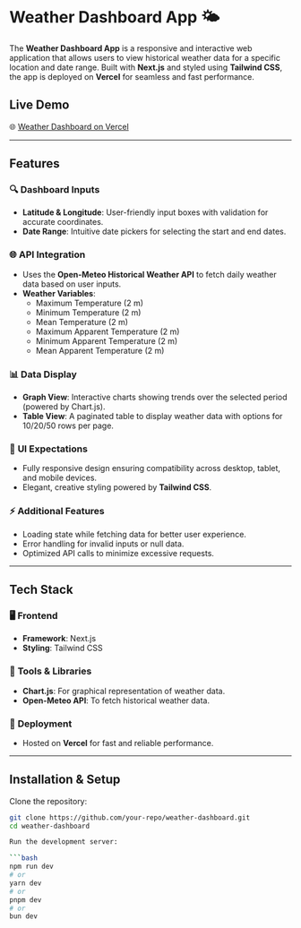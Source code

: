 # Weather Dashboard App 🌤️

The **Weather Dashboard App** is a responsive and interactive web application that allows users to view historical weather data for a specific location and date range. Built with **Next.js** and styled using **Tailwind CSS**, the app is deployed on **Vercel** for seamless and fast performance.

## Live Demo  
🌐 [Weather Dashboard on Vercel](https://weather-dashboard-app-self.vercel.app/)  

---

## Features

### 🔍 **Dashboard Inputs**  
- **Latitude & Longitude**: User-friendly input boxes with validation for accurate coordinates.  
- **Date Range**: Intuitive date pickers for selecting the start and end dates.  

### 🌐 **API Integration**  
- Uses the **Open-Meteo Historical Weather API** to fetch daily weather data based on user inputs.  
- **Weather Variables**:
  - Maximum Temperature (2 m)
  - Minimum Temperature (2 m)
  - Mean Temperature (2 m)
  - Maximum Apparent Temperature (2 m)
  - Minimum Apparent Temperature (2 m)
  - Mean Apparent Temperature (2 m)

### 📊 **Data Display**  
- **Graph View**: Interactive charts showing trends over the selected period (powered by Chart.js).  
- **Table View**: A paginated table to display weather data with options for 10/20/50 rows per page.

### 🎨 **UI Expectations**  
- Fully responsive design ensuring compatibility across desktop, tablet, and mobile devices.  
- Elegant, creative styling powered by **Tailwind CSS**.  

### ⚡ **Additional Features**  
- Loading state while fetching data for better user experience.  
- Error handling for invalid inputs or null data.  
- Optimized API calls to minimize excessive requests.

---

## Tech Stack  

### 🖥️ **Frontend**  
- **Framework**: Next.js  
- **Styling**: Tailwind CSS  

### 🔧 **Tools & Libraries**  
- **Chart.js**: For graphical representation of weather data.  
- **Open-Meteo API**: To fetch historical weather data.  

### 🚀 **Deployment**  
- Hosted on **Vercel** for fast and reliable performance.

---

## Installation & Setup  

Clone the repository:

   ```bash
   git clone https://github.com/your-repo/weather-dashboard.git
   cd weather-dashboard

Run the development server:

```bash
npm run dev
# or
yarn dev
# or
pnpm dev
# or
bun dev
```
